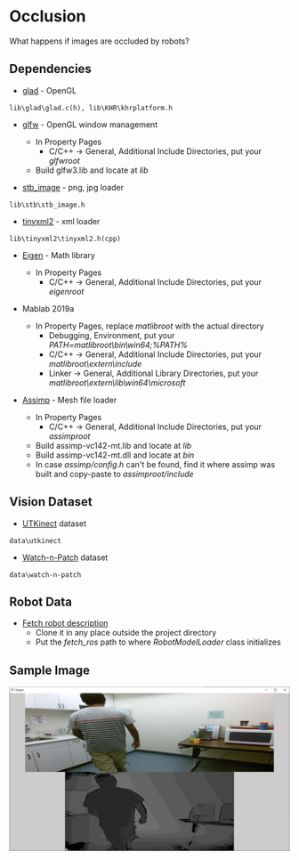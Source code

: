 # Occlusion
What happens if images are occluded by robots?

## Dependencies

* [glad](https://glad.dav1d.de/) - OpenGL
```
lib\glad\glad.c(h), lib\KHR\khrplatform.h
```

* [glfw](https://www.glfw.org/) - OpenGL window management
  * In Property Pages
    * C/C++ -> General, Additional Include Directories, put your *glfwroot*
  * Build glfw3.lib and locate at *lib*

* [stb_image](https://github.com/nothings/stb/blob/master/stb_image.h) - png, jpg loader
```
lib\stb\stb_image.h
```

* [tinyxml2](http://www.grinninglizard.com/tinyxml2/index.html) - xml loader
```
lib\tinyxml2\tinyxml2.h(cpp)
```

* [Eigen](http://eigen.tuxfamily.org/index.php?title=Main_Page) - Math library
  * In Property Pages
    * C/C++ -> General, Additional Include Directories, put your *eigenroot*

* Mablab 2019a
  * In Property Pages, replace *matlibroot* with the actual directory
    * Debugging, Environment, put your *PATH=matlibroot\bin\win64;%PATH%*
    * C/C++ -> General, Additional Include Directories, put your *matlibroot\extern\include*
    * Linker -> General, Additional Library Directories, put your *matlibroot\extern\lib\win64\microsoft*

* [Assimp]() - Mesh file loader
  * In Property Pages
    * C/C++ -> General, Additional Include Directories, put your *assimproot*
  * Build assimp-vc142-mt.lib and locate at *lib*
  * Build assimp-vc142-mt.dll and locate at *bin*
  * In case *assimp/config.h* can't be found, find it where assimp was built and copy-paste to *assimproot/include*


## Vision Dataset

* [UTKinect](http://cvrc.ece.utexas.edu/KinectDatasets/HOJ3D.html) dataset
```
data\utkinect
```

* [Watch-n-Patch](http://watchnpatch.cs.cornell.edu/) dataset
```
data\watch-n-patch
```

## Robot Data

* [Fetch robot description](https://github.com/fetchrobotics/fetch_ros/tree/indigo-devel)
  * Clone it in any place outside the project directory
  * Put the *fetch_ros* path to where *RobotModelLoader* class initializes

## Sample Image

![](figs/wnp_dataset_sample.png)
